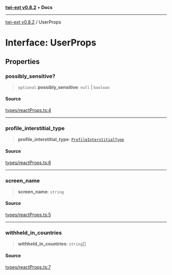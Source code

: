 [**twi-ext v0.8.2**](../README.md) • **Docs**

***

[twi-ext v0.8.2](../README.md) / UserProps

# Interface: UserProps

## Properties

### possibly\_sensitive?

> `optional` **possibly\_sensitive**: `null` \| `boolean`

#### Source

[types/reactProps.ts:4](https://github.com/Robot-Inventor/twi-ext/blob/ea76001205c6fba1f3478194a75c56db78c28f28/src/types/reactProps.ts#L4)

***

### profile\_interstitial\_type

> **profile\_interstitial\_type**: [`ProfileInterstitialType`](../type-aliases/ProfileInterstitialType.md)

#### Source

[types/reactProps.ts:6](https://github.com/Robot-Inventor/twi-ext/blob/ea76001205c6fba1f3478194a75c56db78c28f28/src/types/reactProps.ts#L6)

***

### screen\_name

> **screen\_name**: `string`

#### Source

[types/reactProps.ts:5](https://github.com/Robot-Inventor/twi-ext/blob/ea76001205c6fba1f3478194a75c56db78c28f28/src/types/reactProps.ts#L5)

***

### withheld\_in\_countries

> **withheld\_in\_countries**: `string`[]

#### Source

[types/reactProps.ts:7](https://github.com/Robot-Inventor/twi-ext/blob/ea76001205c6fba1f3478194a75c56db78c28f28/src/types/reactProps.ts#L7)
